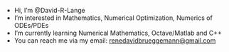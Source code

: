 - Hi, I’m @David-R-Lange
- I’m interested in Mathematics, Numerical Optimization, Numerics of ODEs/PDEs
- I’m currently learning Numerical Mathematics, Octave/Matlab and C++
- You can reach me via my email: renedavidbrueggemann@gmail.com

